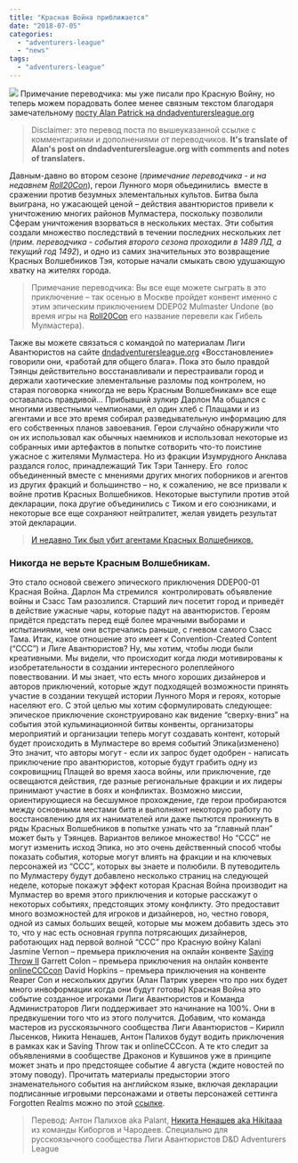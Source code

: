 ```yaml
---
title: "Красная Война приближается"
date: "2018-07-05"
categories: 
  - "adventurers-league"
  - "news"
tags: 
  - "adventurers-league"
---
```


![](https://adventurersleague.files.wordpress.com/2018/07/redwariscoming.png)  Примечание переводчика: мы уже писали про Красную Войну, но теперь можем порадовать более менее связным текстом благодаря замечательному [посту Alan Patrick на dndadventurersleague.org](http://dndadventurersleague.org/ccc-red-war/)

> Disclaimer: это перевод поста по вышеуказанной ссылке с комментариями и дополнениями от переводчиков. **It's translate of Alan's post on dndadventurersleague.org with comments and notes of translaters.**

Давным-давно во втором сезоне (_примечание переводчика - и на недавнем [Roll20Con](https://adventurersleague.wordpress.com/roll20con2018/)_), герои Лунного моря обьединились  вместе в сражении против безумных элементальных культов. Битва была выиграна, но ужасающей ценой – действия авантюристов привели к уничтожению многих районов Мулмастера, поскольку позволили Сферам уничтожения взорваться в нескольких местах. Эти события создали множество последствий в течении последних нескольких лет (_прим. переводчика_ - _события второго сезона проходили в 1489 ЛД, а текущий год 1492_), и одно из самих значительных это возвращение Красных Волшебников Тэя, которые начали смыкать свою удушающую хватку на жителях города.

> Примечание переводчика: Вы все еще можете сыграть в это приключение – так осенью в Москве пройдет конвент именно с этим эпическим приключением DDEP02 Mulmaster Undone (во время игры на [Roll20Con](https://adventurersleague.wordpress.com/roll20con2018/) его название перевели как Гибель Мулмастера).

Также вы можете связаться с командой по материалам Лиги Авантюристов на сайте [dndadventurersleague.org](http://dndadventurersleague.org/) «Восстановление» говорили они, «работай для общего блага». Пока это было правдой Тэянцы действительно восстанавливали и перестраивали город и держали хаотические элементальные разломы под контролем, но старая поговорка «никогда не верь Красным Волшебникам» все еще оставалась правдивой… Прибывший зулкир Дарлон Ма общался с многими известными чемпионами, ел один хлеб с Плащами и из агентами и все это время собирал разведывательную информацию для его собственных планов завоевания. Герои случайно обнаружили что он их использовал как обычных наемников и использовал некоторые из собранных ими артефактов в попытке сотворить что-то поистине ужасное с жителями Мулмастера. Но из фракции Изумрудного Анклава раздался голос, принадлежащий Тик Тэри Таннеру. Его  голос объединенный вместе с мнениями других многих поборников и агентов из других фракций и большинство – но, к сожалению, не все призвали к войне против Красных Волшебников. Некоторые выступили против этой декларации, пока другие объединились с Тиком и его союзниками, и некоторые все еще сохраняют нейтралитет, желая увидеть результат этой декларации.

> [И недавно Тик был убит агентами Красных Волшебников.](https://adventurersleague.wordpress.com/2018/05/06/тик-тарри-танер-убит-красными-волшебн/)

### Никогда не верьте Красным Волшебникам.

Это стало основой свежего эпического приключения DDEP00-01 Красная Война. Дарлон Ма стремился  контролировать объявление войны и Сзасс Там разозлился. Старший лич посетит город и приведёт в действие ужасные чары, которые падут на авантюристов. Героям придётся предстать перед ещё более мрачными выборами и испытаниями, чем они встречались раньше, с гневом самого Сзасс Тама. Итак, какое отношение это имеет к Convention-Created Content (“CCC”) и Лиге Авантюристов? Ну, мы хотим, чтобы люди были креативными. Мы видели, что происходит когда люди мотивированы к изобретательности в создании интересного ролеплейного повествовании. И мы знает, что есть много хороших дизайнеров и авторов приключений, которые ждут подходящей возможности принять участие в создании текущей истории Лунного Моря и героях, которые населяют его. С этой целью мы хотим сформулировать следующее: эпическое приключение сконструировано как видение “сверху-вниз” на события этой кульминационной битвы конвенты, организаторы мероприятий и организации теперь могут создавать контент, который будет происходить в Мулмастере во время событий Эпика(изменено) Это значит, что авторы могут - если их запрос будет одобрен - написать приключение про авантюристов, которые будут грабить одну из сокровищниц Плащей во время хаоса войны, или приключение, где освещаются действия, где разные региональные фракции и их лидеры принимают участие в боях и конфликтах. Возможно миссии, ориентирующиеся на бесшумное прохождение, где герои пробираются между основными местами битв и выполняют некоторую работу по восстановлению для их нанимателей или даже пытются проникнуть в ряды Красных Волшебников в попытке узнать что за “главный план” может быть у Тэянцев. Вариантов великое множество! Но “ССС” не могут изменить исход Эпика, но это очень действенный способ чтобы показать события, которые могут влиять на фракции и на ключевых персонажей из “ССС”, которых вы знаете и полюбили. В путеводитель по Мулмастеру будут добавлено несколько страниц на следующей неделе, которые покажут эффект которая Красная Война производит на Мулмастер во время этого приключения и которые расскажут о некоторых событиях, предстоящих этому конфликту. Это предоставит много возможностей для игроков и дизайнеров, но, честно говоря, одной из самых больших вещей, которые мы можем добавить здесь это то, что у нас есть основная группа потрясающих дизайнеров, работающих над первой волной “CCC” про Красную войну Kalani Jasmine Vernon – премьера приключения на онлайн конвенте [Saving Throw II](https://www.facebook.com/groups/123089628554692/?hc_location=group) Garrett Colon – премьера приключения на онлайн конвенте [onlineCCCcon](http://oncccon.com/) David Hopkins – премьера приключения на конвенте Reaper Con и нескольких других (Алан Патрик уверен что про них будет много инвоформации когда они будут готовы) Красная Война это событие созданное игроками Лиги Авантюристов и Команда Администраторов Лиги поддерживает это начинание на 100%. Они в предвкушении того что из этого получится. Добавим, что команда мастеров из русскоязычного сообщества Лиги Авантюристов – Кирилл Лысенков, Никита Ненашев, Антон Палихов будут водить приключения в рамках как и Saving Throw так и onlineCCCcon. А те кто следит за объявлениями в сообществе Драконов и Кувшинов уже в принципе может знать и про предстоящее событие 4 августа (ждите новостей по этому поводу). Прочитать материалы предыстории этого знаменательного события на английском языке, включая декларации подписанные игровыми персонажами и ответы персонажей сеттинга Forgotten Realms можно по этой [ссылке](https://drive.google.com/file/d/1BvZv2elwE1sVHWAJ2MQpTuBVP5pKnDzf/view?usp=sharing).

> Перевод: Антон Палихов aka Palant, [Никита Ненашев aka Hikitaaa](https://vk.com/augustvonwerder) из команды Киборгов и Чародеев. Специально для русскоязычного сообщества Лиги Авантюристов D&D Adventurers League
